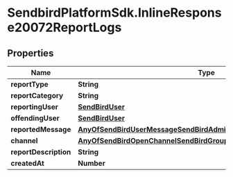 # SendbirdPlatformSdk.InlineResponse20072ReportLogs

## Properties

Name | Type | Description | Notes
------------ | ------------- | ------------- | -------------
**reportType** | **String** |  | [optional] 
**reportCategory** | **String** |  | [optional] 
**reportingUser** | [**SendBirdUser**](SendBirdUser.md) |  | [optional] 
**offendingUser** | [**SendBirdUser**](SendBirdUser.md) |  | [optional] 
**reportedMessage** | [**AnyOfSendBirdUserMessageSendBirdAdminMessageSendBirdFileMessage**](AnyOfSendBirdUserMessageSendBirdAdminMessageSendBirdFileMessage.md) |  | [optional] 
**channel** | [**AnyOfSendBirdOpenChannelSendBirdGroupChannel**](AnyOfSendBirdOpenChannelSendBirdGroupChannel.md) |  | [optional] 
**reportDescription** | **String** |  | [optional] 
**createdAt** | **Number** |  | [optional] 


